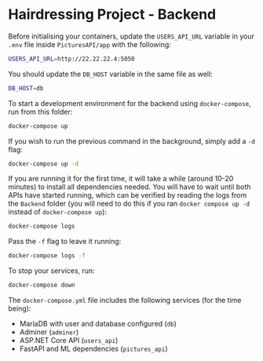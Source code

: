 # Hairdressing Project - Backend

Before initialising your containers, update the `USERS_API_URL` variable in your `.env` file inside `PicturesAPI/app` with the following:

```bash
USERS_API_URL=http://22.22.22.4:5050
```

You should update the `DB_HOST` variable in the same file as well:

```bash
DB_HOST=db
```

To start a development environment for the backend using `docker-compose`, run from this folder:

```bash
docker-compose up
```

If you wish to run the previous command in the background, simply add a `-d` flag:

```bash
docker-compose up -d
```

If you are running it for the first time, it will take a while (around 10-20 minutes) to install all dependencies needed. You will have to wait until both APIs have started running, which can be verified by reading the logs from the `Backend` folder (you will need to do this if you ran `docker compose up -d` instead of `docker-compose up`):

```bash
docker-compose logs
```

Pass the `-f` flag to leave it running:

```bash
docker-compose logs -f
```

To stop your services, run:

```bash
docker-compose down
```

The `docker-compose.yml` file includes the following services (for the time being):

- MariaDB with user and database configured (`db`)
- Adminer (`adminer`)
- ASP.NET Core API (`users_api`)
- FastAPI and ML dependencies (`pictures_api`)
